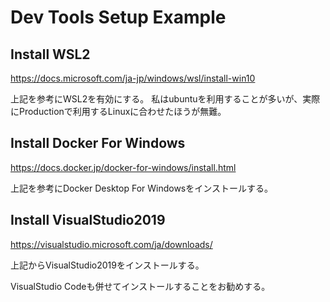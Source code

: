 # Dev Tools Setup Example

## Install WSL2
https://docs.microsoft.com/ja-jp/windows/wsl/install-win10

上記を参考にWSL2を有効にする。
私はubuntuを利用することが多いが、実際にProductionで利用するLinuxに合わせたほうが無難。

## Install Docker For Windows
https://docs.docker.jp/docker-for-windows/install.html

上記を参考にDocker Desktop For Windowsをインストールする。

## Install VisualStudio2019
https://visualstudio.microsoft.com/ja/downloads/

上記からVisualStudio2019をインストールする。

VisualStudio Codeも併せてインストールすることをお勧めする。